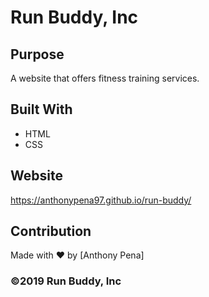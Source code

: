 # Run Buddy, Inc

## Purpose
A website that offers fitness training services. 

## Built With
* HTML
* CSS

## Website
https://anthonypena97.github.io/run-buddy/

## Contribution
Made with ❤️ by [Anthony Pena]

### ©️2019 Run Buddy, Inc 